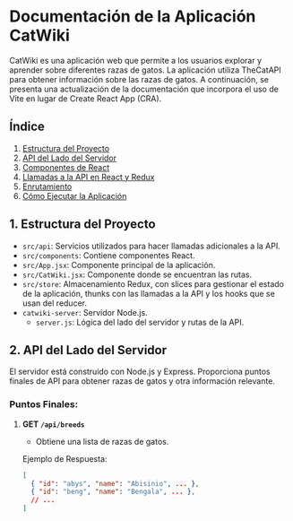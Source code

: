 # Documentación de la Aplicación CatWiki

CatWiki es una aplicación web que permite a los usuarios explorar y aprender sobre diferentes razas de gatos. La aplicación utiliza TheCatAPI para obtener información sobre las razas de gatos. A continuación, se presenta una actualización de la documentación que incorpora el uso de Vite en lugar de Create React App (CRA).

## Índice

1. [Estructura del Proyecto](#estructura-del-proyecto)
2. [API del Lado del Servidor](#api-del-lado-del-servidor)
3. [Componentes de React](#componentes-de-react)
4. [Llamadas a la API en React y Redux](#llamadas-a-la-api-en-react-y-redux)
5. [Enrutamiento](#enrutamiento)
6. [Cómo Ejecutar la Aplicación](#cómo-ejecutar-la-aplicación)

## 1. Estructura del Proyecto

- `src/api`: Servicios utilizados para hacer llamadas adicionales a la API.
- `src/components`: Contiene componentes React.
- `src/App.jsx`: Componente principal de la aplicación.
- `src/CatWiki.jsx`: Componente donde se encuentran las rutas.
- `src/store`: Almacenamiento Redux, con slices para gestionar el estado de la aplicación, thunks con las llamadas a la API y los hooks que se usan del reducer.
- `catwiki-server`: Servidor Node.js.
  - `server.js`: Lógica del lado del servidor y rutas de la API.

## 2. API del Lado del Servidor

El servidor está construido con Node.js y Express. Proporciona puntos finales de API para obtener razas de gatos y otra información relevante.

### Puntos Finales:

1. **GET `/api/breeds`**
   - Obtiene una lista de razas de gatos.

   Ejemplo de Respuesta:
   ```json
   [
     { "id": "abys", "name": "Abisinio", ... },
     { "id": "beng", "name": "Bengala", ... },
     // ...
   ]

